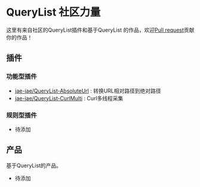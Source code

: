 # QueryList 社区力量
这里有来自社区的QueryList插件和基于QueryList 的作品，欢迎[Pull request](CONTRIBUTING.md)贡献你的作品！

## 插件
### 功能型插件
- [jae-jae/QueryList-AbsoluteUrl](https://github.com/jae-jae/QueryList-AbsoluteUrl) : 转换URL相对路径到绝对路径
- [jae-jae/QueryList-CurlMulti](https://github.com/jae-jae/QueryList-CurlMulti) : Curl多线程采集

### 规则型插件
- 待添加

##  产品
基于QueryList的产品。

- 待添加
